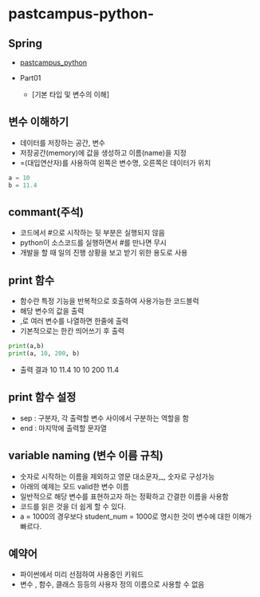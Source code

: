 # pastcampus-python-

## Spring
* [pastcampus_python](https://github.com/Kuminchang/pastcampus-python-)

* Part01
  * [기본 타입 및 변수의 이해]
























## 변수 이해하기
  * 데이터를 저장하는 공간, 변수
  * 저장공간(memory)에 값을 생성하고 이름(name)을 지정
  * =(대입연산자)를 사용하여 왼쪽은 변수명, 오른쪽은 데이터가 위치

 ```python
 a = 10
 b = 11.4
 ```

## commant(주석)
  * 코드에서 #으로 시작하는 뒷 부분은 실행되지 않음
  * python이 소스코드를 실행하면서 #를 만나면 무시
  * 개발을 할 때 일의 진행 상황을 보고 받기 위한 용도로 사용

## print 함수
  * 함수란 특정 기능을 반복적으로 호출하여 사용가능한 코드블럭
  * 해당 변수의 값을 출력
  * ,로 여러 변수를 나열하면 한줄에 출력
  * 기본적으로는 한칸 띄어쓰기 후 출력

```python
print(a,b)
print(a, 10, 200, b)
```

* 출력 결과  10 11.4
            10 10 200 11.4

## print 함수 설정
  * sep : 구분자, 각 출력할 변수 사이에서 구분하는 역할을 함
  * end : 마지막에 출력할 문자열

## variable naming (변수 이름 규칙)
  * 숫자로 시작하는 이름을 제외하고 영문 대소문자,_, 숫자로 구성가능
  * 아래의 예제는 모드 valid한 변수 이름
  * 일반적으로 해당 변수를 표현하고자 하는 정확하고 간결한 이름을 사용함
  * 코드를 읽은 것을 더 쉽게 할 수 있다.
  * a = 1000의 경우보다 student_num = 1000로 명시한 것이 변수에 대한 이해가 빠르다.

## 예약어
  * 파이썬에서 미리 선점하여 사용중인 키워드
  * 변수 , 함수, 클래스 등등의 사용자 정의 이름으로 사용할 수 없음
      
    

